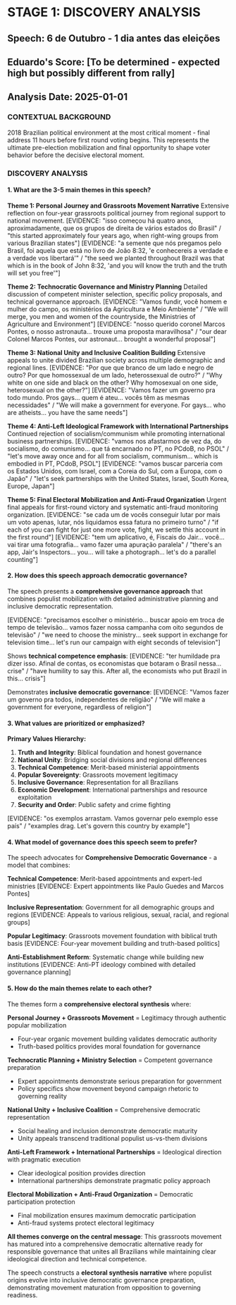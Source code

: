 # STAGE 1: DISCOVERY ANALYSIS
## Speech: 6 de Outubro - 1 dia antes das eleições
## Eduardo's Score: [To be determined - expected high but possibly different from rally]
## Analysis Date: 2025-01-01

### CONTEXTUAL BACKGROUND
2018 Brazilian political environment at the most critical moment - final address 11 hours before first round voting begins. This represents the ultimate pre-election mobilization and final opportunity to shape voter behavior before the decisive electoral moment.

### DISCOVERY ANALYSIS

#### 1. What are the 3-5 main themes in this speech?

**Theme 1: Personal Journey and Grassroots Movement Narrative**
Extensive reflection on four-year grassroots political journey from regional support to national movement.
[EVIDENCE: "isso começou há quatro anos, aproximadamente, que os grupos de direita de vários estados do Brasil" / "this started approximately four years ago, when right-wing groups from various Brazilian states"]
[EVIDENCE: "a semente que nós pregamos pelo Brasil, foi aquela que está no livro de João 8:32, 'e conhecereis a verdade e a verdade vos libertará'" / "the seed we planted throughout Brazil was that which is in the book of John 8:32, 'and you will know the truth and the truth will set you free'"]

**Theme 2: Technocratic Governance and Ministry Planning**
Detailed discussion of competent minister selection, specific policy proposals, and technical governance approach.
[EVIDENCE: "Vamos fundir, você homem e mulher do campo, os ministérios da Agricultura e Meio Ambiente" / "We will merge, you men and women of the countryside, the Ministries of Agriculture and Environment"]
[EVIDENCE: "nosso querido coronel Marcos Pontes, o nosso astronauta... trouxe uma proposta maravilhosa" / "our dear Colonel Marcos Pontes, our astronaut... brought a wonderful proposal"]

**Theme 3: National Unity and Inclusive Coalition Building**
Extensive appeals to unite divided Brazilian society across multiple demographic and regional lines.
[EVIDENCE: "Por que que branco de um lado e negro de outro? Por que homossexual de um lado, heterossexual de outro?" / "Why white on one side and black on the other? Why homosexual on one side, heterosexual on the other?"]
[EVIDENCE: "Vamos fazer um governo pra todo mundo. Pros gays... quem é ateu... vocês têm as mesmas necessidades" / "We will make a government for everyone. For gays... who are atheists... you have the same needs"]

**Theme 4: Anti-Left Ideological Framework with International Partnerships**
Continued rejection of socialism/communism while promoting international business partnerships.
[EVIDENCE: "vamos nos afastarmos de vez da, do socialismo, do comunismo... que tá encarnado no PT, no PCdoB, no PSOL" / "let's move away once and for all from socialism, communism... which is embodied in PT, PCdoB, PSOL"]
[EVIDENCE: "vamos buscar parceria com os Estados Unidos, com Israel, com a Coreia do Sul, com a Europa, com o Japão" / "let's seek partnerships with the United States, Israel, South Korea, Europe, Japan"]

**Theme 5: Final Electoral Mobilization and Anti-Fraud Organization**
Urgent final appeals for first-round victory and systematic anti-fraud monitoring organization.
[EVIDENCE: "se cada um de vocês conseguir lutar por mais um voto apenas, lutar, nós liquidamos essa fatura no primeiro turno" / "if each of you can fight for just one more vote, fight, we settle this account in the first round"]
[EVIDENCE: "tem um aplicativo, é, Fiscais do Jair... você... vai tirar uma fotografia... vamo fazer uma apuração paralela" / "there's an app, Jair's Inspectors... you... will take a photograph... let's do a parallel counting"]

#### 2. How does this speech approach democratic governance?

The speech presents a **comprehensive governance approach** that combines populist mobilization with detailed administrative planning and inclusive democratic representation.

[EVIDENCE: "precisamos escolher o ministério... buscar apoio em troca de tempo de televisão... vamos fazer nossa campanha com oito segundos de televisão" / "we need to choose the ministry... seek support in exchange for television time... let's run our campaign with eight seconds of television"]

Shows **technical competence emphasis**:
[EVIDENCE: "ter humildade pra dizer isso. Afinal de contas, os economistas que botaram o Brasil nessa... crise" / "have humility to say this. After all, the economists who put Brazil in this... crisis"]

Demonstrates **inclusive democratic governance**:
[EVIDENCE: "Vamos fazer um governo pra todos, independentes de religião" / "We will make a government for everyone, regardless of religion"]

#### 3. What values are prioritized or emphasized?

**Primary Values Hierarchy:**
1. **Truth and Integrity**: Biblical foundation and honest governance
2. **National Unity**: Bridging social divisions and regional differences
3. **Technical Competence**: Merit-based ministerial appointments
4. **Popular Sovereignty**: Grassroots movement legitimacy
5. **Inclusive Governance**: Representation for all Brazilians
6. **Economic Development**: International partnerships and resource exploitation
7. **Security and Order**: Public safety and crime fighting

[EVIDENCE: "os exemplos arrastam. Vamos governar pelo exemplo esse país" / "examples drag. Let's govern this country by example"]

#### 4. What model of governance does this speech seem to prefer?

The speech advocates for **Comprehensive Democratic Governance** - a model that combines:

**Technical Competence**: Merit-based appointments and expert-led ministries
[EVIDENCE: Expert appointments like Paulo Guedes and Marcos Pontes]

**Inclusive Representation**: Government for all demographic groups and regions
[EVIDENCE: Appeals to various religious, sexual, racial, and regional groups]

**Popular Legitimacy**: Grassroots movement foundation with biblical truth basis
[EVIDENCE: Four-year movement building and truth-based politics]

**Anti-Establishment Reform**: Systematic change while building new institutions
[EVIDENCE: Anti-PT ideology combined with detailed governance planning]

#### 5. How do the main themes relate to each other?

The themes form a **comprehensive electoral synthesis** where:

**Personal Journey + Grassroots Movement** = Legitimacy through authentic popular mobilization
- Four-year organic movement building validates democratic authority
- Truth-based politics provides moral foundation for governance

**Technocratic Planning + Ministry Selection** = Competent governance preparation
- Expert appointments demonstrate serious preparation for government
- Policy specifics show movement beyond campaign rhetoric to governing reality

**National Unity + Inclusive Coalition** = Comprehensive democratic representation
- Social healing and inclusion demonstrate democratic maturity
- Unity appeals transcend traditional populist us-vs-them divisions

**Anti-Left Framework + International Partnerships** = Ideological direction with pragmatic execution
- Clear ideological position provides direction
- International partnerships demonstrate pragmatic policy approach

**Electoral Mobilization + Anti-Fraud Organization** = Democratic participation protection
- Final mobilization ensures maximum democratic participation
- Anti-fraud systems protect electoral legitimacy

**All themes converge on the central message**: This grassroots movement has matured into a comprehensive democratic alternative ready for responsible governance that unites all Brazilians while maintaining clear ideological direction and technical competence.

The speech constructs a **electoral synthesis narrative** where populist origins evolve into inclusive democratic governance preparation, demonstrating movement maturation from opposition to governing readiness. 